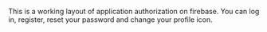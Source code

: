 This is a working layout of application authorization on firebase. You can log in, register, reset your password and change your profile icon.
